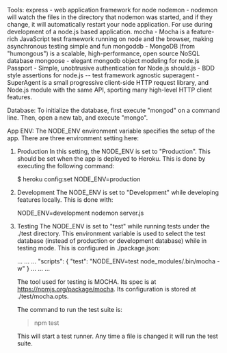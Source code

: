 Tools:
express - web application framework for node
nodemon - nodemon will watch the files in the directory that nodemon was started, and if they change, it will automatically restart your node application. For use during development of a node.js based application.
mocha - Mocha is a feature-rich JavaScript test framework running on node and the browser, making asynchronous testing simple and fun
mongoddb - MongoDB (from "humongous") is a scalable, high-performance, open source NoSQL database
mongoose - elegant mongodb object modeling for node.js
Passport - Simple, unobtrusive authentication for Node.js
should.js - BDD style assertions for node.js -- test framework agnostic
superagent - SuperAgent is a small progressive client-side HTTP request library, and Node.js module with the same API, sporting many high-level HTTP client features.

Database:
To initialize the database, first execute "mongod" on a command line. Then, open a new tab, and execute "mongo". 

App ENV:
The NODE_ENV environment variable specifies the setup of the app. There are three environment setting here:
1) Production
   In this setting, the NODE_ENV is set to "Production". This should be set when the app is deployed to Heroku. This is done by executing the following command:

   $ heroku config:set NODE_ENV=production

2) Development
   The NODE_ENV is set to "Development" while developing features locally. This is done with:

   NODE_ENV=development nodemon server.js

3) Testing
   The NODE_ENV is set to "test" while running tests under the ./test directory. This environment variable is used to select the test database (instead of production or development database) while in testing mode. This is configured in ./package.json:

   ...
   ...
   ...
   "scripts": {
     "test": "NODE_ENV=test node_modules/.bin/mocha -w"
   }
   ...
   ...
   ...

   The tool used for testing is MOCHA. Its spec is at https://npmjs.org/package/mocha. 
   Its configuration is stored at ./test/mocha.opts.

   The command to run the test suite is:
   >npm test

   This will start a test runner. Any time a file is changed it will run the test suite.

